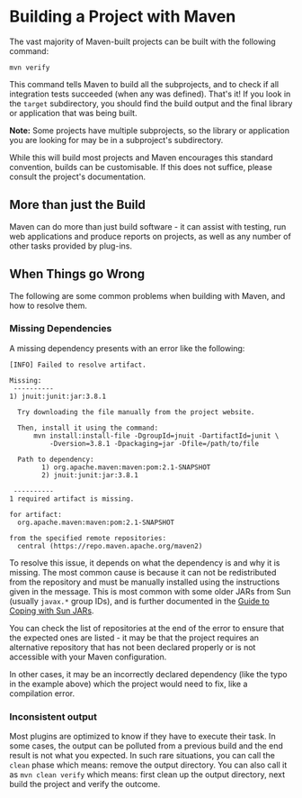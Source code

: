 <!--
Licensed to the Apache Software Foundation (ASF) under one
or more contributor license agreements.  See the NOTICE file
distributed with this work for additional information
regarding copyright ownership.  The ASF licenses this file
to you under the Apache License, Version 2.0 (the
"License"); you may not use this file except in compliance
with the License.  You may obtain a copy of the License at

http://www.apache.org/licenses/LICENSE-2.0

Unless required by applicable law or agreed to in writing,
software distributed under the License is distributed on an
"AS IS" BASIS, WITHOUT WARRANTIES OR CONDITIONS OF ANY
KIND, either express or implied.  See the License for the
specific language governing permissions and limitations
under the License.
-->

# Building a Project with Maven

The vast majority of Maven-built projects can be built with the following command:

```
mvn verify
```

This command tells Maven to build all the subprojects, and to check if all integration tests succeeded (when any was defined).
That's it!
If you look in the `target` subdirectory, you should find the build output and the final library or application that was being built.

**Note:** Some projects have multiple subprojects, so the library or application you are looking for may be in a subproject's subdirectory.

While this will build most projects and Maven encourages this standard convention, builds can be customisable.
If this does not suffice, please consult the project's documentation.

## More than just the Build

Maven can do more than just build software - it can assist with testing, run web applications and produce reports on projects, as well as any number of other tasks provided by plug-ins.

## When Things go Wrong

The following are some common problems when building with Maven, and how to resolve them.

### Missing Dependencies

A missing dependency presents with an error like the following:

```
[INFO] Failed to resolve artifact.

Missing:
 ----------
1) jnuit:junit:jar:3.8.1

  Try downloading the file manually from the project website.

  Then, install it using the command:
      mvn install:install-file -DgroupId=jnuit -DartifactId=junit \
          -Dversion=3.8.1 -Dpackaging=jar -Dfile=/path/to/file

  Path to dependency:
        1) org.apache.maven:maven:pom:2.1-SNAPSHOT
        2) jnuit:junit:jar:3.8.1

 ----------
1 required artifact is missing.

for artifact:
  org.apache.maven:maven:pom:2.1-SNAPSHOT

from the specified remote repositories:
  central (https://repo.maven.apache.org/maven2)
```

To resolve this issue, it depends on what the dependency is and why it is missing.
The most common cause is because it can not be redistributed from the repository and must be manually installed using the instructions given in the message.
This is most common with some older JARs from Sun (usually `javax.*` group IDs), and is further documented in the [Guide to Coping with Sun JARs](../guides/mini/guide-coping-with-sun-jars.html).

You can check the list of repositories at the end of the error to ensure that the expected ones are listed - it may be that the project requires an alternative repository that has not been declared properly or is not accessible with your Maven configuration.

In other cases, it may be an incorrectly declared dependency (like the typo in the example above) which the project would need to fix, like a compilation error.

### Inconsistent output

Most plugins are optimized to know if they have to execute their task.
In some cases, the output can be polluted from a previous build and the end result is not what you expected.
In such rare situations, you can call the `clean` phase which means: remove the output directory.
You can also call it as `mvn clean verify` which means: first clean up the output directory, next build the project and verify the outcome.

